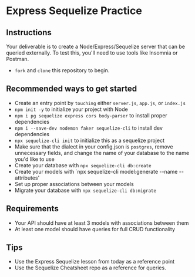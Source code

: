 # Express Sequelize Practice

## Instructions
Your deliverable is to create a Node/Express/Sequelize server that can be queried externally. To test this, you'll need to use tools like Insomnia or Postman.
- `fork` and `clone` this repository to begin.

## Recommended ways to get started
- Create an entry point by `touching` either `server.js`, `app.js`, or `index.js`
- `npm init -y` to initialize your project with Node
- `npm i pg sequelize express cors body-parser` to install proper dependencies
- `npm i --save-dev nodemon faker sequelize-cli` to install dev dependencies
- `npx sequelize-cli init` to initialize this as a sequelize project
- Make sure that the dialect in your config.json is `postgres`, remove unnecessary fields, and change the name of your database to the name you'd like to use
- Create your database with `npx sequelize-cli db:create`
- Create your models with `npx sequelize-cli model:generate --name  --attributes'
- Set up proper associations between your models 
- Migrate your database with `npx sequelize-cli db:migrate`

## Requirements
- Your API should have at least 3 models with associations between them
- At least one model should have queries for full CRUD functionality

## Tips
- Use the Express Sequelize lesson from today as a reference point
- Use the Sequelize Cheatsheet repo as a reference for queries.
